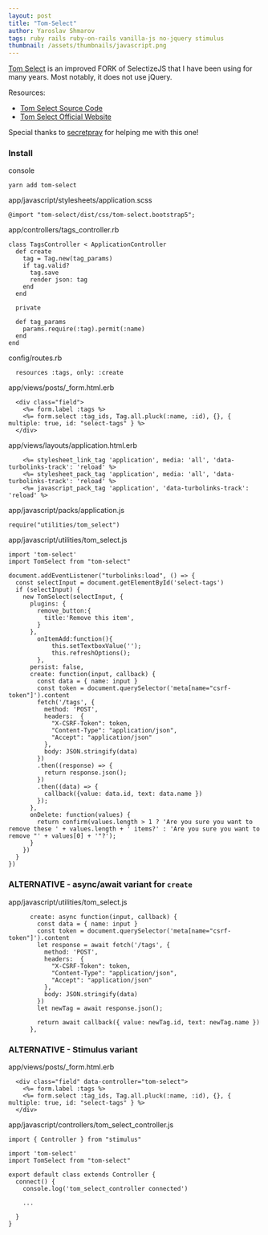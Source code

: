 ```yaml
---
layout: post
title: "Tom-Select"
author: Yaroslav Shmarov
tags: ruby rails ruby-on-rails vanilla-js no-jquery stimulus
thumbnail: /assets/thumbnails/javascript.png
---
```


[Tom Select](https://tom-select.js.org/) is an improved FORK of SelectizeJS that I have been using for many years.
Most notably, it does not use jQuery.

Resources:
* [Tom Select Source Code](https://github.com/selectize/selectize.js)
* [Tom Select Official Website](https://tom-select.js.org/)

Special thanks to [secretpray](https://github.com/secretpray) for helping me with this one!

### Install

console
```
yarn add tom-select
```
app/javascript/stylesheets/application.scss
```
@import "tom-select/dist/css/tom-select.bootstrap5";
```
app/controllers/tags_controller.rb
```
class TagsController < ApplicationController
  def create
    tag = Tag.new(tag_params)
    if tag.valid?
      tag.save
      render json: tag
    end
  end

  private

  def tag_params
    params.require(:tag).permit(:name)
  end
end
```
config/routes.rb
```
  resources :tags, only: :create
```
app/views/posts/_form.html.erb
```
  <div class="field">
    <%= form.label :tags %>
    <%= form.select :tag_ids, Tag.all.pluck(:name, :id), {}, { multiple: true, id: "select-tags" } %>
  </div>
```
app/views/layouts/application.html.erb
```
    <%= stylesheet_link_tag 'application', media: 'all', 'data-turbolinks-track': 'reload' %>
    <%= stylesheet_pack_tag 'application', media: 'all', 'data-turbolinks-track': 'reload' %>
    <%= javascript_pack_tag 'application', 'data-turbolinks-track': 'reload' %>
```
app/javascript/packs/application.js
```
require("utilities/tom_select")
```
app/javascript/utilities/tom_select.js
```
import 'tom-select'
import TomSelect from "tom-select"

document.addEventListener("turbolinks:load", () => {
  const selectInput = document.getElementById('select-tags')
  if (selectInput) {
    new TomSelect(selectInput, {
      plugins: {
        remove_button:{
          title:'Remove this item',
        }
      },
  		onItemAdd:function(){
  			this.setTextboxValue('');
  			this.refreshOptions();
  		},
      persist: false,
      create: function(input, callback) {
        const data = { name: input }
        const token = document.querySelector('meta[name="csrf-token"]').content
        fetch('/tags', {
          method: 'POST',
          headers:  {
            "X-CSRF-Token": token,
            "Content-Type": "application/json",
            "Accept": "application/json"
          },
          body: JSON.stringify(data)
        })
        .then((response) => {
          return response.json();
        })
        .then((data) => {
          callback({value: data.id, text: data.name })
        });
      },
      onDelete: function(values) {
        return confirm(values.length > 1 ? 'Are you sure you want to remove these ' + values.length + ' items?' : 'Are you sure you want to remove "' + values[0] + '"?');
      }
    })
  }
})
```

### ALTERNATIVE - async/await variant for `create`

app/javascript/utilities/tom_select.js
```
      create: async function(input, callback) {
        const data = { name: input }
        const token = document.querySelector('meta[name="csrf-token"]').content
        let response = await fetch('/tags', {
          method: 'POST',
          headers:  {
            "X-CSRF-Token": token,
            "Content-Type": "application/json",
            "Accept": "application/json"
          },
          body: JSON.stringify(data)
        })
        let newTag = await response.json();

        return await callback({ value: newTag.id, text: newTag.name })
      },
```

### ALTERNATIVE - Stimulus variant

app/views/posts/_form.html.erb
```
  <div class="field" data-controller="tom-select">
    <%= form.label :tags %>
    <%= form.select :tag_ids, Tag.all.pluck(:name, :id), {}, { multiple: true, id: "select-tags" } %>
  </div>
```

app/javascript/controllers/tom_select_controller.js
```
import { Controller } from "stimulus"

import 'tom-select'
import TomSelect from "tom-select"

export default class extends Controller {
  connect() {
    console.log('tom_select_controller connected')

    ...

  }
}
```